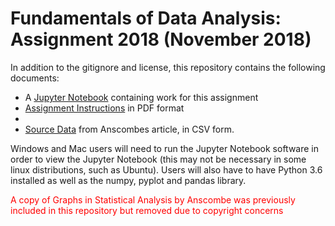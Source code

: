 # Fundamentals of Data Analysis: Assignment 2018 (November 2018)

In addition to the gitignore and license, this repository contains the following documents:

* A [Jupyter Notebook](https://github.com/davesheils/Anscombe/blob/master/Assignment%202018%20-%20Anscombe%20-%20David%20Sheils.ipynb) containing work for this assignment
* [Assignment Instructions](https://github.com/davesheils/Anscombe/blob/master/Fundamentals%20Data%20Analysis%20-%20assignment.pdf) in PDF format
* 
* [Source Data](https://github.com/davesheils/Anscombe/blob/master/Anscombe%20Datasets%201%20-%204.csv) from Anscombes article, in CSV form.

Windows and Mac users will need to run the Jupyter Notebook software in order to view the Jupyter Notebook (this may not be necessary in some linux distributions, such as Ubuntu). Users will also have to have Python 3.6 installed as well as the numpy, pyplot and pandas library.


<font color = red>A copy of Graphs in Statistical Analysis by Anscombe was previously included in this repository but removed due to copyright concerns</font>
